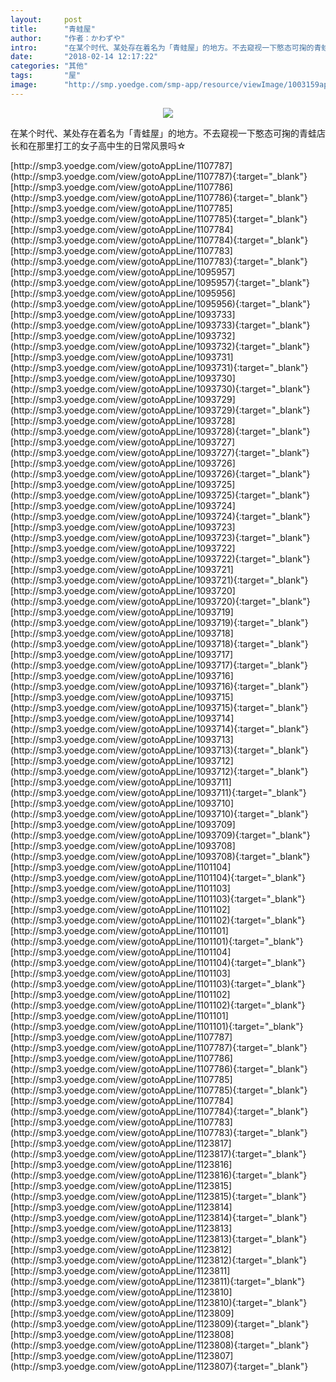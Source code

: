 ```yaml
---
layout:     post
title:      "青蛙屋"
author:     "作者：かわずや"
intro:      "在某个时代、某处存在着名为「青蛙屋」的地方。不去窥视一下憨态可掬的青蛙店长和在那里打工的女子高中生的日常风景吗☆"
date:       "2018-02-14 12:17:22"
categories: "其他"
tags:       "屋"
image:      "http://smp.yoedge.com/smp-app/resource/viewImage/1003159appline.png"
---
```

<div style="text-align: center">
<p><img src="http://smp.yoedge.com/smp-app/resource/viewImage/1003159appline.png"/></p>
</div>
<p class="post-meta">
<span>在某个时代、某处存在着名为「青蛙屋」的地方。不去窥视一下憨态可掬的青蛙店长和在那里打工的女子高中生的日常风景吗☆</span>
</p>
[http://smp3.yoedge.com/view/gotoAppLine/1107787](http://smp3.yoedge.com/view/gotoAppLine/1107787){:target="_blank"}
[http://smp3.yoedge.com/view/gotoAppLine/1107786](http://smp3.yoedge.com/view/gotoAppLine/1107786){:target="_blank"}
[http://smp3.yoedge.com/view/gotoAppLine/1107785](http://smp3.yoedge.com/view/gotoAppLine/1107785){:target="_blank"}
[http://smp3.yoedge.com/view/gotoAppLine/1107784](http://smp3.yoedge.com/view/gotoAppLine/1107784){:target="_blank"}
[http://smp3.yoedge.com/view/gotoAppLine/1107783](http://smp3.yoedge.com/view/gotoAppLine/1107783){:target="_blank"}
[http://smp3.yoedge.com/view/gotoAppLine/1095957](http://smp3.yoedge.com/view/gotoAppLine/1095957){:target="_blank"}
[http://smp3.yoedge.com/view/gotoAppLine/1095956](http://smp3.yoedge.com/view/gotoAppLine/1095956){:target="_blank"}
[http://smp3.yoedge.com/view/gotoAppLine/1093733](http://smp3.yoedge.com/view/gotoAppLine/1093733){:target="_blank"}
[http://smp3.yoedge.com/view/gotoAppLine/1093732](http://smp3.yoedge.com/view/gotoAppLine/1093732){:target="_blank"}
[http://smp3.yoedge.com/view/gotoAppLine/1093731](http://smp3.yoedge.com/view/gotoAppLine/1093731){:target="_blank"}
[http://smp3.yoedge.com/view/gotoAppLine/1093730](http://smp3.yoedge.com/view/gotoAppLine/1093730){:target="_blank"}
[http://smp3.yoedge.com/view/gotoAppLine/1093729](http://smp3.yoedge.com/view/gotoAppLine/1093729){:target="_blank"}
[http://smp3.yoedge.com/view/gotoAppLine/1093728](http://smp3.yoedge.com/view/gotoAppLine/1093728){:target="_blank"}
[http://smp3.yoedge.com/view/gotoAppLine/1093727](http://smp3.yoedge.com/view/gotoAppLine/1093727){:target="_blank"}
[http://smp3.yoedge.com/view/gotoAppLine/1093726](http://smp3.yoedge.com/view/gotoAppLine/1093726){:target="_blank"}
[http://smp3.yoedge.com/view/gotoAppLine/1093725](http://smp3.yoedge.com/view/gotoAppLine/1093725){:target="_blank"}
[http://smp3.yoedge.com/view/gotoAppLine/1093724](http://smp3.yoedge.com/view/gotoAppLine/1093724){:target="_blank"}
[http://smp3.yoedge.com/view/gotoAppLine/1093723](http://smp3.yoedge.com/view/gotoAppLine/1093723){:target="_blank"}
[http://smp3.yoedge.com/view/gotoAppLine/1093722](http://smp3.yoedge.com/view/gotoAppLine/1093722){:target="_blank"}
[http://smp3.yoedge.com/view/gotoAppLine/1093721](http://smp3.yoedge.com/view/gotoAppLine/1093721){:target="_blank"}
[http://smp3.yoedge.com/view/gotoAppLine/1093720](http://smp3.yoedge.com/view/gotoAppLine/1093720){:target="_blank"}
[http://smp3.yoedge.com/view/gotoAppLine/1093719](http://smp3.yoedge.com/view/gotoAppLine/1093719){:target="_blank"}
[http://smp3.yoedge.com/view/gotoAppLine/1093718](http://smp3.yoedge.com/view/gotoAppLine/1093718){:target="_blank"}
[http://smp3.yoedge.com/view/gotoAppLine/1093717](http://smp3.yoedge.com/view/gotoAppLine/1093717){:target="_blank"}
[http://smp3.yoedge.com/view/gotoAppLine/1093716](http://smp3.yoedge.com/view/gotoAppLine/1093716){:target="_blank"}
[http://smp3.yoedge.com/view/gotoAppLine/1093715](http://smp3.yoedge.com/view/gotoAppLine/1093715){:target="_blank"}
[http://smp3.yoedge.com/view/gotoAppLine/1093714](http://smp3.yoedge.com/view/gotoAppLine/1093714){:target="_blank"}
[http://smp3.yoedge.com/view/gotoAppLine/1093713](http://smp3.yoedge.com/view/gotoAppLine/1093713){:target="_blank"}
[http://smp3.yoedge.com/view/gotoAppLine/1093712](http://smp3.yoedge.com/view/gotoAppLine/1093712){:target="_blank"}
[http://smp3.yoedge.com/view/gotoAppLine/1093711](http://smp3.yoedge.com/view/gotoAppLine/1093711){:target="_blank"}
[http://smp3.yoedge.com/view/gotoAppLine/1093710](http://smp3.yoedge.com/view/gotoAppLine/1093710){:target="_blank"}
[http://smp3.yoedge.com/view/gotoAppLine/1093709](http://smp3.yoedge.com/view/gotoAppLine/1093709){:target="_blank"}
[http://smp3.yoedge.com/view/gotoAppLine/1093708](http://smp3.yoedge.com/view/gotoAppLine/1093708){:target="_blank"}
[http://smp3.yoedge.com/view/gotoAppLine/1101104](http://smp3.yoedge.com/view/gotoAppLine/1101104){:target="_blank"}
[http://smp3.yoedge.com/view/gotoAppLine/1101103](http://smp3.yoedge.com/view/gotoAppLine/1101103){:target="_blank"}
[http://smp3.yoedge.com/view/gotoAppLine/1101102](http://smp3.yoedge.com/view/gotoAppLine/1101102){:target="_blank"}
[http://smp3.yoedge.com/view/gotoAppLine/1101101](http://smp3.yoedge.com/view/gotoAppLine/1101101){:target="_blank"}
[http://smp3.yoedge.com/view/gotoAppLine/1101104](http://smp3.yoedge.com/view/gotoAppLine/1101104){:target="_blank"}
[http://smp3.yoedge.com/view/gotoAppLine/1101103](http://smp3.yoedge.com/view/gotoAppLine/1101103){:target="_blank"}
[http://smp3.yoedge.com/view/gotoAppLine/1101102](http://smp3.yoedge.com/view/gotoAppLine/1101102){:target="_blank"}
[http://smp3.yoedge.com/view/gotoAppLine/1101101](http://smp3.yoedge.com/view/gotoAppLine/1101101){:target="_blank"}
[http://smp3.yoedge.com/view/gotoAppLine/1107787](http://smp3.yoedge.com/view/gotoAppLine/1107787){:target="_blank"}
[http://smp3.yoedge.com/view/gotoAppLine/1107786](http://smp3.yoedge.com/view/gotoAppLine/1107786){:target="_blank"}
[http://smp3.yoedge.com/view/gotoAppLine/1107785](http://smp3.yoedge.com/view/gotoAppLine/1107785){:target="_blank"}
[http://smp3.yoedge.com/view/gotoAppLine/1107784](http://smp3.yoedge.com/view/gotoAppLine/1107784){:target="_blank"}
[http://smp3.yoedge.com/view/gotoAppLine/1107783](http://smp3.yoedge.com/view/gotoAppLine/1107783){:target="_blank"}
[http://smp3.yoedge.com/view/gotoAppLine/1123817](http://smp3.yoedge.com/view/gotoAppLine/1123817){:target="_blank"}
[http://smp3.yoedge.com/view/gotoAppLine/1123816](http://smp3.yoedge.com/view/gotoAppLine/1123816){:target="_blank"}
[http://smp3.yoedge.com/view/gotoAppLine/1123815](http://smp3.yoedge.com/view/gotoAppLine/1123815){:target="_blank"}
[http://smp3.yoedge.com/view/gotoAppLine/1123814](http://smp3.yoedge.com/view/gotoAppLine/1123814){:target="_blank"}
[http://smp3.yoedge.com/view/gotoAppLine/1123813](http://smp3.yoedge.com/view/gotoAppLine/1123813){:target="_blank"}
[http://smp3.yoedge.com/view/gotoAppLine/1123812](http://smp3.yoedge.com/view/gotoAppLine/1123812){:target="_blank"}
[http://smp3.yoedge.com/view/gotoAppLine/1123811](http://smp3.yoedge.com/view/gotoAppLine/1123811){:target="_blank"}
[http://smp3.yoedge.com/view/gotoAppLine/1123810](http://smp3.yoedge.com/view/gotoAppLine/1123810){:target="_blank"}
[http://smp3.yoedge.com/view/gotoAppLine/1123809](http://smp3.yoedge.com/view/gotoAppLine/1123809){:target="_blank"}
[http://smp3.yoedge.com/view/gotoAppLine/1123808](http://smp3.yoedge.com/view/gotoAppLine/1123808){:target="_blank"}
[http://smp3.yoedge.com/view/gotoAppLine/1123807](http://smp3.yoedge.com/view/gotoAppLine/1123807){:target="_blank"}


